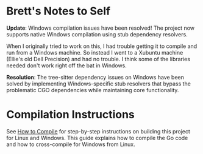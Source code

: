 # Brett's Notes to Self

**Update**: Windows compilation issues have been resolved! The project now supports native Windows compilation using stub dependency resolvers.

When I originally tried to work on this, I had trouble getting it to compile and run from a Windows machine. So instead I went to a Xubuntu machine (Ellie's old Dell Precision) and had no trouble. I think some of the libraries needed don't work right off the bat in Windows.

**Resolution**: The tree-sitter dependency issues on Windows have been solved by implementing Windows-specific stub resolvers that bypass the problematic CGO dependencies while maintaining core functionality.

# Compilation Instructions

See [How to Compile](NotesForDeveloper/How%20to%20Compile.md) for step-by-step instructions on building this project for Linux and Windows. This guide explains how to compile the Go code and how to cross-compile for Windows from Linux.

